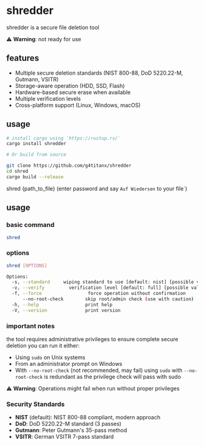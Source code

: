 # shredder
shredder is a secure file deletion tool

⚠️ **Warning**: not ready for use

## features
- Multiple secure deletion standards (NIST 800-88, DoD 5220.22-M, Gutmann, VSITR)
- Storage-aware operation (HDD, SSD, Flash)
- Hardware-based secure erase when available
- Multiple verification levels
- Cross-platform support (Linux, Windows, macOS)

## usage
```bash
# install cargo using `https://rustup.rs/`
cargo install shredder

# Or build from source

git clone https://github.com/g4titanx/shredder
cd shred
cargo build --release
```
shred {path_to_file}
(enter password and say `Auf Wiedersen` to your file`)


## usage

### basic command
```bash
shred 
```

### options
```bash
shred [OPTIONS] 

Options:
  -s, --standard     wiping standard to use [default: nist] [possible values: nist, dod, gutmann, vsitr]
  -v, --verify         verification level [default: full] [possible values: none, basic, full, enhanced]
  -f, --force                 force operation without confirmation
      --no-root-check        skip root/admin check (use with caution)
  -h, --help                 print help
  -V, --version              print version
```

### important notes
the tool requires administrative privileges to ensure complete secure deletion
you can run it either:
   - Using `sudo` on Unix systems
   - From an administrator prompt on Windows
   - With `--no-root-check` (not recommended, may fail)
using `sudo` with `--no-root-check` is redundant as the privilege check will pass with sudo

⚠️ **Warning**: Operations might fail when run without proper privileges

### Security Standards
- **NIST** (default): NIST 800-88 compliant, modern approach
- **DoD**: DoD 5220.22-M standard (3 passes)
- **Gutmann**: Peter Gutmann's 35-pass method
- **VSITR**: German VSITR 7-pass standard
